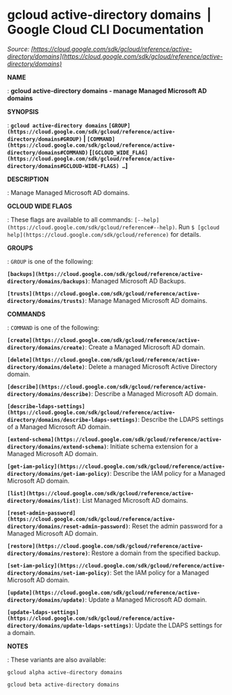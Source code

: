 # gcloud active-directory domains  |  Google Cloud CLI Documentation

*Source: [https://cloud.google.com/sdk/gcloud/reference/active-directory/domains](https://cloud.google.com/sdk/gcloud/reference/active-directory/domains)*

**NAME**

: **gcloud active-directory domains - manage Managed Microsoft AD domains**

**SYNOPSIS**

: **`gcloud active-directory domains` `[GROUP](https://cloud.google.com/sdk/gcloud/reference/active-directory/domains#GROUP)` | `[COMMAND](https://cloud.google.com/sdk/gcloud/reference/active-directory/domains#COMMAND)` [`[GCLOUD_WIDE_FLAG](https://cloud.google.com/sdk/gcloud/reference/active-directory/domains#GCLOUD-WIDE-FLAGS) …`]**

**DESCRIPTION**

: Manage Managed Microsoft AD domains.

**GCLOUD WIDE FLAGS**

: These flags are available to all commands: `[--help](https://cloud.google.com/sdk/gcloud/reference#--help)`.
Run `$ [gcloud help](https://cloud.google.com/sdk/gcloud/reference)` for details.

**GROUPS**

: ``GROUP`` is one of the following:

**`[backups](https://cloud.google.com/sdk/gcloud/reference/active-directory/domains/backups)`**:
Managed Microsoft AD Backups.

**`[trusts](https://cloud.google.com/sdk/gcloud/reference/active-directory/domains/trusts)`**:
Manage Managed Microsoft AD domains.

**COMMANDS**

: ``COMMAND`` is one of the following:

**`[create](https://cloud.google.com/sdk/gcloud/reference/active-directory/domains/create)`**:
Create a Managed Microsoft AD domain.

**`[delete](https://cloud.google.com/sdk/gcloud/reference/active-directory/domains/delete)`**:
Delete a managed Microsoft Active Directory domain.

**`[describe](https://cloud.google.com/sdk/gcloud/reference/active-directory/domains/describe)`**:
Describe a Managed Microsoft AD domain.

**`[describe-ldaps-settings](https://cloud.google.com/sdk/gcloud/reference/active-directory/domains/describe-ldaps-settings)`**:
Describe the LDAPS settings of a Managed Microsoft AD domain.

**`[extend-schema](https://cloud.google.com/sdk/gcloud/reference/active-directory/domains/extend-schema)`**:
Initiate schema extension for a Managed Microsoft AD domain.

**`[get-iam-policy](https://cloud.google.com/sdk/gcloud/reference/active-directory/domains/get-iam-policy)`**:
Describe the IAM policy for a Managed Microsoft AD domain.

**`[list](https://cloud.google.com/sdk/gcloud/reference/active-directory/domains/list)`**:
List Managed Microsoft AD domains.

**`[reset-admin-password](https://cloud.google.com/sdk/gcloud/reference/active-directory/domains/reset-admin-password)`**:
Reset the admin password for a Managed Microsoft AD domain.

**`[restore](https://cloud.google.com/sdk/gcloud/reference/active-directory/domains/restore)`**:
Restore a domain from the specified backup.

**`[set-iam-policy](https://cloud.google.com/sdk/gcloud/reference/active-directory/domains/set-iam-policy)`**:
Set the IAM policy for a Managed Microsoft AD domain.

**`[update](https://cloud.google.com/sdk/gcloud/reference/active-directory/domains/update)`**:
Update a Managed Microsoft AD domain.

**`[update-ldaps-settings](https://cloud.google.com/sdk/gcloud/reference/active-directory/domains/update-ldaps-settings)`**:
Update the LDAPS settings for a domain.

**NOTES**

: These variants are also available:

```
gcloud alpha active-directory domains
```

```
gcloud beta active-directory domains
```